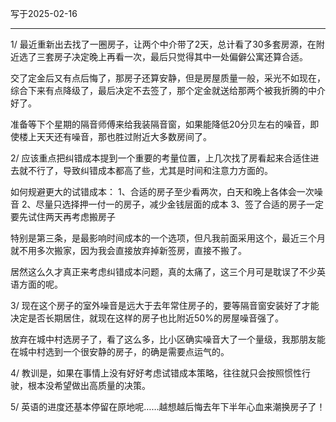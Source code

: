 写于2025-02-16

-----

1/ 最近重新出去找了一圈房子，让两个中介带了2天，总计看了30多套房源，在附近选了三套房子决定晚上再看一次，最后只觉得其中一处偏僻公寓还算合适。

交了定金后又有点后悔了，那房子还算安静，但是房屋质量一般，采光不如现在，综合下来有点降级了，最后决定不去签了，那个定金就送给那两个被我折腾的中介好了。

准备等下个星期的隔音师傅来给我装隔音窗，如果能降低20分贝左右的噪音，即使楼上天天还有噪音，那也胜过附近大多数房间了。

2/ 应该重点把纠错成本提到一个重要的考量位置，上几次找了房看起来合适住进去就不行了，导致纠错成本都高了些，尤其是时间和注意力方面的。

如何规避更大的试错成本：
1、合适的房子至少看两次，白天和晚上各体会一次噪音
2、尽量只选择押一付一的房子，减少金钱层面的成本
3、签了合适的房子一定要先试住两天再考虑搬房子

特别是第三条，是最影响时间成本的一个选项，但凡我前面采用这个，最近三个月就不用多次搬家，因为我会直接放弃掉新签房，直接不搬了。

居然这么久才真正来考虑纠错成本问题，真的太痛了，这三个月可是耽误了不少英语方面的呢。

3/ 现在这个房子的室外噪音是远大于去年常住房子的，要等隔音窗安装好了才能决定是否长期居住，就现在这样的房子也比附近50%的房屋噪音强了。

放弃在城中村选房子了，看了这么多，比小区确实噪音大了一个量级，我那朋友能在城中村选到一个很安静的房子，的确是需要点运气的。

4/ 教训是，如果在事情上没有好好考虑试错成本策略，往往就只会按照惯性行驶，根本没希望做出高质量的决策。

5/ 英语的进度还基本停留在原地呢……越想越后悔去年下半年心血来潮换房子了！
